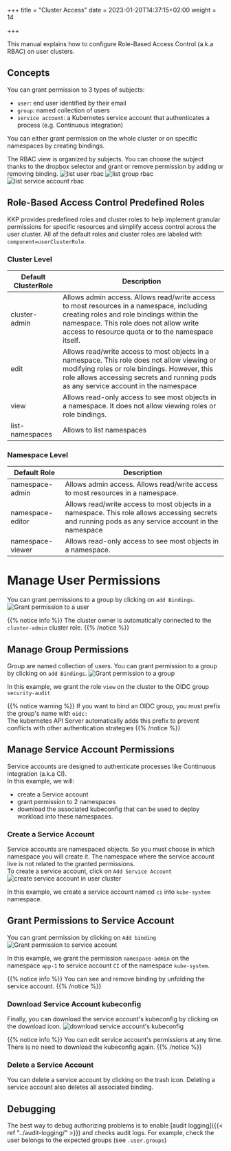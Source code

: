 +++
title = "Cluster Access"
date = 2023-01-20T14:37:15+02:00
weight = 14

+++

This manual explains how to configure Role-Based Access Control (a.k.a RBAC) on user clusters.

## Concepts
You can grant permission to 3 types of subjects:
* `user`: end user identified by their email
* `group`: named collection of users
* `service account`: a Kubernetes service account that authenticates a process (e.g. Continuous integration)

You can either grant permission on the whole cluster or on specific namespaces by creating bindings.

The RBAC view is organized by subjects. You can choose the subject thanks to the dropbox selector and grant or remove
permission by adding or removing binding.
![list user rbac](/img/kubermatic/v2.23/ui/rbac_user_view.png?classes=shadow,border "list user rbac")
![list group rbac](/img/kubermatic/v2.23/ui/rbac_group_view.png?classes=shadow,border "list group rbac")
![list service account rbac](/img/kubermatic/v2.23/ui/rbac_sa_view.png?classes=shadow,border "list service account rbac")


## Role-Based Access Control Predefined Roles
KKP provides predefined roles and cluster roles to help implement granular permissions for specific resources
and simplify access control across the user cluster. All of the default roles and cluster roles are labeled
with `component=userClusterRole`.

###  Cluster Level

| Default ClusterRole | Description                                                                                                                                                                                                                          |
|---------------------|--------------------------------------------------------------------------------------------------------------------------------------------------------------------------------------------------------------------------------------|
| cluster-admin       | Allows admin access. Allows read/write access to most resources in a namespace, including creating roles and role bindings within the namespace. This role does not allow write access to resource quota or to the namespace itself. |
| edit                | Allows read/write access to most objects in a namespace. This role does not allow viewing or modifying roles or role bindings. However, this role allows accessing secrets and running pods as any service account in the namespace  |
| view                | Allows read-only access to see most objects in a namespace. It does not allow viewing roles or role bindings.                                                                                                                        |
| list-namespaces     | Allows to list namespaces                                                                                                                                                                                                            |

### Namespace Level

| Default Role     | Description                                                                                                                                         |
|------------------|-----------------------------------------------------------------------------------------------------------------------------------------------------|
| namespace-admin  | Allows admin access. Allows read/write access to most resources in a namespace.                                                                     |
| namespace-editor | Allows read/write access to most objects in a namespace. This role allows accessing secrets and running pods as any service account in the namespace|
| namespace-viewer | Allows read-only access to see most objects in a namespace.                                                                                         |



# Manage User Permissions
You can grant permissions to a group by clicking on `add Bindings`.
![Grant permission to a user](/img/kubermatic/v2.23/ui/rbac_user_binding.png?classes=shadow,border "Grant permission to a user")

{{% notice info %}}
The cluster owner is automatically connected to the `cluster-admin` cluster role.
{{% /notice %}}

## Manage Group Permissions
Group are named collection of users. You can grant permission to a group by clicking on `add Bindings`.
![Grant permission to a group](/img/kubermatic/v2.23/ui/rbac_group_binding.png?classes=shadow,border "Grant permission to a Group")

In this example, we grant the role `view` on the cluster to the OIDC group `security-audit`

{{% notice warning %}}
If you want to bind an OIDC group, you must prefix the group's name with `oidc:`  
The kubernetes API Server automatically adds this prefix to prevent conflicts with other authentication strategies
{{% /notice %}}


## Manage Service Account Permissions
Service accounts are designed to authenticate processes like Continuous integration (a.k.a CI).  
In this example, we will:
* create a Service account
* grant permission to 2 namespaces
* download the associated kubeconfig that can be used to deploy workload into these namespaces.

### Create a Service Account
Service accounts are namespaced objects. So you must choose in which namespace you will create it. The namespace where
the service account live is not related to the granted permissions.  
To create a service account, click on `Add Service Account`
![create service account in user cluster](/img/kubermatic/v2.23/ui/rbac_sa_creation.png?classes=shadow,border "Create service account in user cluster")

In this example, we create a service account named `ci` into `kube-system` namespace.

## Grant Permissions to Service Account
You can grant permission by clicking on `Add binding`
![Grant permission to service account](/img/kubermatic/v2.23/ui/rbac_sa_binding.png?classes=shadow,border "Grant permission to service account")

In this example, we grant the permission `namespace-admin` on the namespace `app-1` to service account `CI` of the namespace `kube-system`.

{{% notice info %}}
You can see and remove binding by unfolding the service account.
{{% /notice %}}


### Download Service Account kubeconfig
Finally, you can download the service account's kubeconfig by clicking on the download icon.
![download service account's kubeconfig](/img/kubermatic/v2.23/ui/rbac_sa_download_kc.png?classes=shadow,border "Download service account's kubeconfig")

{{% notice info %}}
You can edit service account's permissions at any time. There is no need to download the kubeconfig again.
{{% /notice %}}

### Delete a Service Account
You can delete a service account by clicking on the trash icon. Deleting a service account also deletes all associated binding.

## Debugging
The best way to debug authorizing problems is to enable [audit logging]({{< ref "../audit-logging/" >}})
and checks audit logs. For example, check the user belongs to the expected groups (see `.user.groups`)
